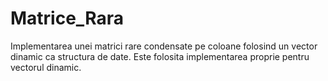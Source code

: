 # Matrice_Rara

Implementarea unei matrici rare condensate pe coloane folosind un vector dinamic ca structura de date. Este folosita implementarea proprie pentru vectorul dinamic.
